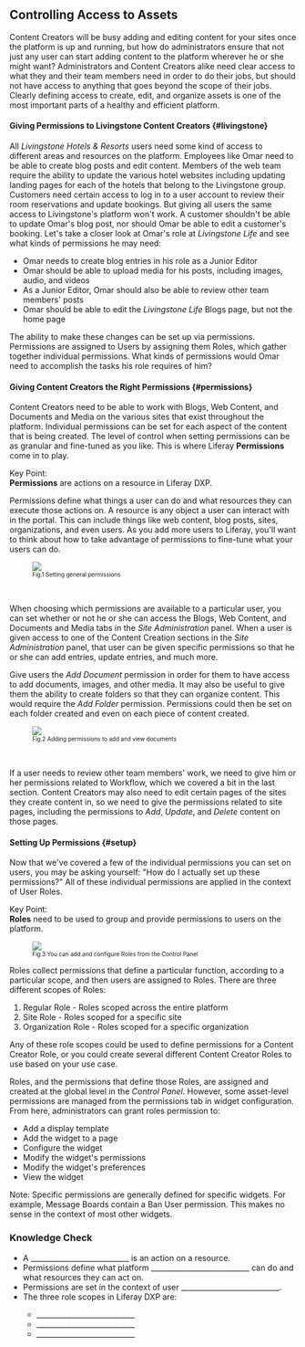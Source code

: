 ## Controlling Access to Assets

Content Creators will be busy adding and editing content for your sites once the platform is up and running, but how do administrators ensure that not just any user can start adding content to the platform wherever he or she might want? Administrators and Content Creators alike need clear access to what they and their team members need in order to do their jobs, but should not have access to anything that goes beyond the scope of their jobs. Clearly defining access to create, edit, and organize assets is one of the most important parts of a healthy and efficient platform.

#### Giving Permissions to Livingstone Content Creators {#livingstone}

All _Livingstone Hotels & Resorts_ users need some kind of access to different areas and resources on the platform. Employees like Omar need to be able to create blog posts and edit content. Members of the web team require the ability to update the various hotel websites including updating landing pages for each of the hotels that belong to the Livingstone group. Customers need certain access to log in to a user account to review their room reservations and update bookings. But giving all users the same access to Livingstone's platform won't work. A customer shouldn't be able to update Omar's blog post, nor should Omar be able to edit a customer's booking. Let's take a closer look at Omar's role at _Livingstone Life_ and see what kinds of permissions he may need:

* Omar needs to create blog entries in his role as a Junior Editor
* Omar should be able to upload media for his posts, including images, audio, and videos
* As a Junior Editor, Omar should also be able to review other team members' posts
* Omar should be able to edit the _Livingstone Life_ Blogs page, but not the home page

The ability to make these changes can be set up via permissions. Permissions are assigned to Users by assigning them Roles, which gather together individual permissions. What kinds of permissions would Omar need to accomplish the tasks his role requires of him?

#### Giving Content Creators the Right Permissions {#permissions}

Content Creators need to be able to work with Blogs, Web Content, and Documents and Media on the various sites that exist throughout the platform. Individual permissions can be set for each aspect of the content that is being created. The level of control when setting permissions can be as granular and fine-tuned as you like. This is where Liferay **Permissions** come in to play.

<div class="key-point">
Key Point: <br />
<strong>Permissions</strong> are actions on a resource in Liferay DXP.
</div>

Permissions define what things a user can do and what resources they can execute those actions on. A resource is any object a user can interact with in the portal. This can include things like web content, blog posts, sites, organizations, and even users. As you add more users to Liferay, you'll want to think about how to take advantage of permissions to fine-tune what your users can do. 

<figure>
	<img src="../images/site-admin-and-view.png" style="max-height:18%;" />
	<figcaption style="font-size: x-small">Fig.1 Setting general permissions</figcaption>
</figure>

<br />

When choosing which permissions are available to a particular user, you can set whether or not he or she can access the Blogs, Web Content, and Documents and Media tabs in the _Site Administration_ panel. When a user is given access to one of the Content Creation sections in the _Site Administration_ panel, that user can be given specific permissions so that he or she can add entries, update entries, and much more.

Give users the _Add Document_ permission in order for them to have access to add documents, images, and other media. It may also be useful to give them the ability to create folders so that they can organize content. This would require the _Add Folder_ permission. Permissions could then be set on each folder created and even on each piece of content created.

<figure>
	<img src="../images/subfolder-doc-update.png" style="max-height:22%;" />
	<figcaption style="font-size: x-small">Fig.2 Adding permissions to add and view documents</figcaption>
</figure>

<br />

If a user needs to review other team members' work, we need to give him or her permissions related to Workflow, which we covered a bit in the last section. Content Creators may also need to edit certain pages of the sites they create content in, so we need to give the permissions related to site pages, including the permissions to _Add_, _Update_, and _Delete_ content on those pages.

#### Setting Up Permissions {#setup}

Now that we've covered a few of the individual permissions you can set on users, you may be asking yourself: "How do I actually set up these permissions?" All of these individual permissions are applied in the context of User Roles.

<div class="key-point">
Key Point: <br />
<strong>Roles</strong> need to be used to group and provide permissions to users on the platform.
</div>

<figure>
	<img src="../images/roles.png" style="max-height:30%;" />
	<figcaption style="font-size: x-small">Fig.3 You can add and configure Roles from the Control Panel</figcaption>
</figure>

Roles collect permissions that define a particular function, according to a particular scope, and then users are assigned to Roles. There are three different scopes of Roles:

1. Regular Role - Roles scoped across the entire platform
2. Site Role - Roles scoped for a specific site
3. Organization Role - Roles scoped for a specific organization

Any of these role scopes could be used to define permissions for a Content Creator Role, or you could create several different Content Creator Roles to use based on your use case.

Roles, and the permissions that define those Roles, are assigned and created at the global level in the _Control Panel_. However, some asset-level permissions are managed from the permissions tab in widget configuration. From here, administrators can grant roles permission to:

- Add a display template
- Add the widget to a page
- Configure the widget
- Modify the widget's permissions
- Modify the widget's preferences
- View the widget

<div class="note">
Note: Specific permissions are generally defined for specific widgets. For example, Message Boards contain a Ban User permission. This makes no sense in the context of most other widgets.
</div>

<div class="summary-chapter">
<h3>Knowledge Check</h3>
<ul>
  <li>A ___________________________ is an action on a resource.</li>
  <li>Permissions define what platform ___________________________ can do and what resources they can act on.</li>
  <li>Permissions are set in the context of user ___________________________.</li>
  <li>The three role scopes in Liferay DXP are:</li>
  <ul>
  	<li>___________________________</li>
  	<li>___________________________</li>
  	<li>___________________________</li>
  </ul>
</ul>
</div>
